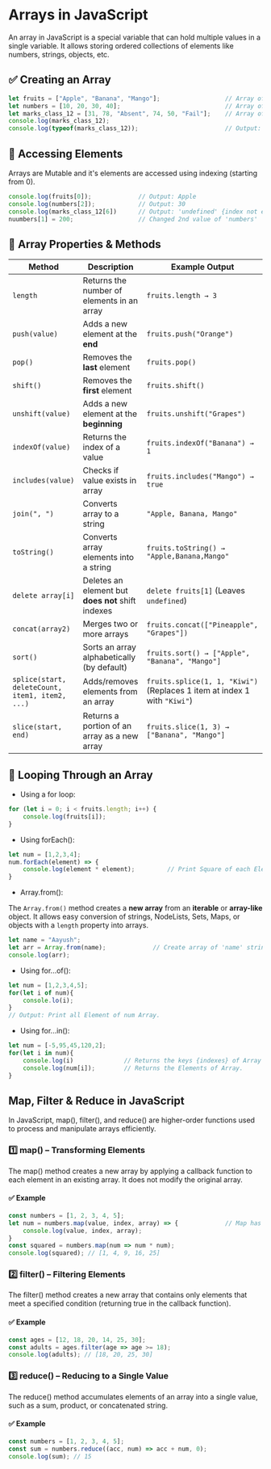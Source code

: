 # Arrays in JavaScript
An array in JavaScript is a special variable that can hold multiple values in a single variable. It allows storing ordered collections of elements like numbers, strings, objects, etc.

## ✅ Creating an Array
```js
let fruits = ["Apple", "Banana", "Mango"];                  // Array of strings
let numbers = [10, 20, 30, 40];                             // Array of numbers
let marks_class_12 = [31, 78, "Absent", 74, 50, "Fail"];    // Array of Student Marks
console.log(marks_class_12);
console.log(typeof(marks_class_12));                        // Output: object
```

## 🔹 Accessing Elements
Arrays are Mutable and it's elements are accessed using indexing (starting from 0).
```js
console.log(fruits[0]);             // Output: Apple
console.log(numbers[2]);            // Output: 30
console.log(marks_class_12[6])      // Output: 'undefined' {index not exists}
nuumbers[1] = 200;                  // Changed 2nd value of 'numbers'
```

## 🔹 Array Properties & Methods

| Method              | Description                                     | Example Output |
|---------------------|-------------------------------------------------|---------------|
| `length`           | Returns the number of elements in an array      | `fruits.length → 3` |
| `push(value)`      | Adds a new element at the **end**               | `fruits.push("Orange")` |
| `pop()`            | Removes the **last** element                    | `fruits.pop()` |
| `shift()`          | Removes the **first** element                   | `fruits.shift()` |
| `unshift(value)`   | Adds a new element at the **beginning**         | `fruits.unshift("Grapes")` |
| `indexOf(value)`   | Returns the index of a value                   | `fruits.indexOf("Banana") → 1` |
| `includes(value)`  | Checks if value exists in array                | `fruits.includes("Mango") → true` |
| `join(", ")`       | Converts array to a string                     | `"Apple, Banana, Mango"` |
| `toString()`       | Converts array elements into a string           | `fruits.toString() → "Apple,Banana,Mango"` |
| `delete array[i]`  | Deletes an element but **does not** shift indexes | `delete fruits[1]` (Leaves `undefined`) |
| `concat(array2)`   | Merges two or more arrays                       | `fruits.concat(["Pineapple", "Grapes"])` |
| `sort()`           | Sorts an array alphabetically (by default)      | `fruits.sort() → ["Apple", "Banana", "Mango"]` |
| `splice(start, deleteCount, item1, item2, ...)` | Adds/removes elements from an array | `fruits.splice(1, 1, "Kiwi")` (Replaces 1 item at index 1 with `"Kiwi"`) |
| `slice(start, end)`| Returns a portion of an array as a new array    | `fruits.slice(1, 3) → ["Banana", "Mango"]` |



## 🔹 Looping Through an Array

- Using a for loop:

```js
for (let i = 0; i < fruits.length; i++) {
    console.log(fruits[i]);
}
```

- Using forEach():

```js
let num = [1,2,3,4];
num.forEach(element) => {
    console.log(element * element);         // Print Square of each Element
}
```

- Array.from():

The `Array.from()` method creates a **new array** from an **iterable** or **array-like** object. It allows easy conversion of strings, NodeLists, Sets, Maps, or objects with a `length` property into arrays.

```js
let name = "Aayush";
let arr = Array.from(name);             // Create array of 'name' string
console.log(arr);  
```

- Using for...of():

```js
let num = [1,2,3,4,5];
for(let i of num){
    console.lo(i);              
}
// Output: Print all Element of num Array.
```

- Using for...in():

```js
let num = [-5,95,45,120,2];
for(let i in num){
    console.log(i)              // Returns the keys {indexes} of Array
    console.log(num[i]);        // Returns the Elements of Array.
}
```

## Map, Filter & Reduce in JavaScript
In JavaScript, map(), filter(), and reduce() are higher-order functions used to process and manipulate arrays efficiently.

### 1️⃣ map() – Transforming Elements
The map() method creates a new array by applying a callback function to each element in an existing array. It does not modify the original array.

#### ✅ Example
```js
const numbers = [1, 2, 3, 4, 5];
let num = numbers.map(value, index, array) => {             // Map has three arguments {value, index, array}
    console.log(value, index, array);
}
const squared = numbers.map(num => num * num);
console.log(squared); // [1, 4, 9, 16, 25]
```

### 2️⃣ filter() – Filtering Elements
The filter() method creates a new array that contains only elements that meet a specified condition (returning true in the callback function).

#### ✅ Example
```js
const ages = [12, 18, 20, 14, 25, 30];
const adults = ages.filter(age => age >= 18);
console.log(adults); // [18, 20, 25, 30]
```

### 3️⃣ reduce() – Reducing to a Single Value
The reduce() method accumulates elements of an array into a single value, such as a sum, product, or concatenated string.

#### ✅ Example
```js
const numbers = [1, 2, 3, 4, 5];
const sum = numbers.reduce((acc, num) => acc + num, 0);
console.log(sum); // 15
```